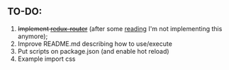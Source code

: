 ## TO-DO:

1. ~~Implement [redux-router](https://github.com/acdlite/redux-router)~~ (after some [reading](http://stackoverflow.com/questions/36722584/how-to-sync-redux-state-and-url-hash-tag-params/36749963#36749963) I'm not implementing this anymore);
2. Improve README.md describing how to use/execute
3. Put scripts on package.json (and enable hot reload)
4. Example import css
